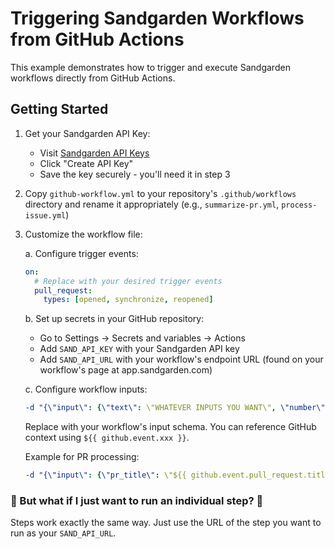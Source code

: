# Triggering Sandgarden Workflows from GitHub Actions

This example demonstrates how to trigger and execute Sandgarden workflows directly from GitHub Actions.

## Getting Started

1. Get your Sandgarden API Key:
   - Visit [Sandgarden API Keys](https://app.sandgarden.com/settings/api-keys)
   - Click "Create API Key"
   - Save the key securely - you'll need it in step 3

2. Copy `github-workflow.yml` to your repository's `.github/workflows` directory and rename it appropriately (e.g., `summarize-pr.yml`, `process-issue.yml`)

3. Customize the workflow file:

   a. Configure trigger events:
   ```yaml
   on:
     # Replace with your desired trigger events
     pull_request:
       types: [opened, synchronize, reopened]
   ```

   b. Set up secrets in your GitHub repository:
   - Go to Settings → Secrets and variables → Actions
   - Add `SAND_API_KEY` with your Sandgarden API key
   - Add `SAND_API_URL` with your workflow's endpoint URL (found on your workflow's page at app.sandgarden.com)

   c. Configure workflow inputs:
   ```yaml
   -d "{\"input\": {\"text\": \"WHATEVER INPUTS YOU WANT\", \"number\": 3}}"
   ```
   Replace with your workflow's input schema. You can reference GitHub context using `${{ github.event.xxx }}`.

   Example for PR processing:
   ```yaml
   -d "{\"input\": {\"pr_title\": \"${{ github.event.pull_request.title }}\", \"pr_body\": \"${{ github.event.pull_request.body }}\"}}"
   ```

### 🤷 But what if I just want to run an individual step? 🤷 

Steps work exactly the same way. Just use the URL of the step you want to run as your `SAND_API_URL`.
